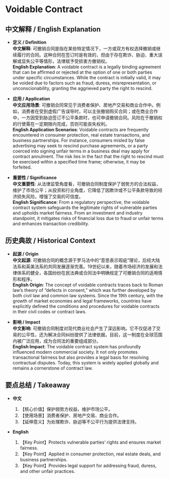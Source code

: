 # Voidable Contract

## 中文解释 / English Explanation

* **定义 / Definition**  
  **中文解释**: 可撤销合同是指在某些特定情况下，一方或双方有权选择撤销或继续履行的合同。这种合同在签订时是有效的，但由于存在欺诈、胁迫、重大误解或显失公平等情形，法律赋予受损害方撤销权。  
  **English Explanation**: A voidable contract is a legally binding agreement that can be affirmed or rejected at the option of one or both parties under specific circumstances. While the contract is initially valid, it may be voided due to factors such as fraud, duress, misrepresentation, or unconscionability, granting the aggrieved party the right to rescind.

* **应用 / Application**  
  **中文应用场景**: 可撤销合同常见于消费者保护、房地产交易和商业合作中。例如，消费者在受到虚假广告误导时，可以主张撤销购买合同；或在商业合作中，一方因受到胁迫签订不公平条款时，也可申请撤销合同。风险在于撤销权的行使需在一定期限内完成，否则可能丧失权利。  
  **English Application Scenarios**: Voidable contracts are frequently encountered in consumer protection, real estate transactions, and business partnerships. For instance, consumers misled by false advertising may seek to rescind purchase agreements, or a party coerced into signing unfair terms in a business deal may apply for contract annulment. The risk lies in the fact that the right to rescind must be exercised within a specified time frame; otherwise, it may be forfeited.

* **重要性 / Significance**  
  **中文重要性**: 从法律监管角度看，可撤销合同制度保护了弱势方的合法权益，维护了市场公平；从投资和行业角度，它降低了因欺诈或不公平条款导致的经济损失风险，增强了交易的可信度。  
  **English Significance**: From a regulatory perspective, the voidable contract system safeguards the legitimate rights of vulnerable parties and upholds market fairness. From an investment and industry standpoint, it mitigates risks of financial loss due to fraud or unfair terms and enhances transaction credibility.

## 历史典故 / Historical Context

* **起源 / Origin**  
  **中文起源**: 可撤销合同的概念源于罗马法中的“意思表示瑕疵”理论，后经大陆法系和英美法系的共同发展逐渐完善。19世纪以来，随着市场经济的发展和法律体系的健全，各国纷纷在民法典或合同法中明确规定了可撤销合同的适用情形和程序。  
  **English Origin**: The concept of voidable contracts traces back to Roman law’s theory of “defects in consent,” which was further developed by both civil law and common law systems. Since the 19th century, with the growth of market economies and legal frameworks, countries have explicitly defined the conditions and procedures for voidable contracts in their civil codes or contract laws.

* **影响 / Impact**  
  **中文影响**: 可撤销合同制度对现代商业社会产生了深远影响。它不仅促进了交易的公平性，还为解决合同纠纷提供了法律依据。目前，这一制度在全球范围内被广泛应用，成为合同法的重要组成部分。  
  **English Impact**: The voidable contract system has profoundly influenced modern commercial society. It not only promotes transactional fairness but also provides a legal basis for resolving contractual disputes. Today, this system is widely applied globally and remains a cornerstone of contract law.

## 要点总结 / Takeaway

* **中文**  
  1. 【核心价值】保护弱势方权益，维护市场公平。
  2. 【使用场景】消费者保护、房地产交易、商业合作。
  3. 【延伸意义】为处理欺诈、胁迫等不公平行为提供法律支持。

* **English**  
  1. 【Key Point】Protects vulnerable parties’ rights and ensures market fairness.
  2. 【Key Point】Applied in consumer protection, real estate deals, and business partnerships.
  3. 【Key Point】Provides legal support for addressing fraud, duress, and other unfair practices.